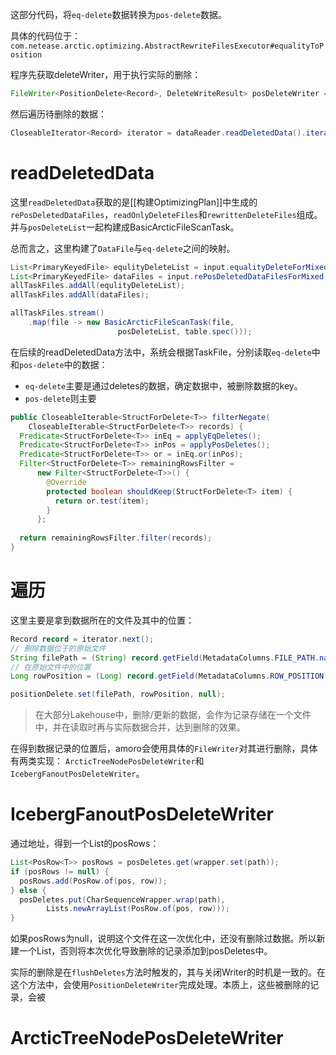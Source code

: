 这部分代码，将`eq-delete`数据转换为`pos-delete`数据。

具体的代码位于：
`com.netease.arctic.optimizing.AbstractRewriteFilesExecutor#equalityToPosition`

程序先获取deleteWriter，用于执行实际的删除：
```java
FileWriter<PositionDelete<Record>, DeleteWriteResult> posDeleteWriter = posWriter();
```

然后遍历待删除的数据：
```java
CloseableIterator<Record> iterator = dataReader.readDeletedData().iterator()
```

# readDeletedData
这里`readDeletedData`获取的是[[构建OptimizingPlan]]中生成的`rePosDeletedDataFiles`，`readOnlyDeleteFiles`和`rewrittenDeleteFiles`组成。并与`posDeleteList`一起构建成BasicArcticFileScanTask。

总而言之，这里构建了`DataFile`与`eq-delete`之间的映射。

```java
List<PrimaryKeyedFile> equlityDeleteList = input.equalityDeleteForMixed();
List<PrimaryKeyedFile> dataFiles = input.rePosDeletedDataFilesForMixed();
allTaskFiles.addAll(equlityDeleteList);  
allTaskFiles.addAll(dataFiles);

allTaskFiles.stream()  
    .map(file -> new BasicArcticFileScanTask(file, 
					    posDeleteList, table.spec()));
```

在后续的readDeletedData方法中，系统会根据TaskFile，分别读取`eq-delete`中和`pos-delete`中的数据：
- `eq-delete`主要是通过deletes的数据，确定数据中，被删除数据的key。
- `pos-delete`则主要
```java
public CloseableIterable<StructForDelete<T>> filterNegate(  
    CloseableIterable<StructForDelete<T>> records) {  
  Predicate<StructForDelete<T>> inEq = applyEqDeletes();  
  Predicate<StructForDelete<T>> inPos = applyPosDeletes();  
  Predicate<StructForDelete<T>> or = inEq.or(inPos);  
  Filter<StructForDelete<T>> remainingRowsFilter =  
      new Filter<StructForDelete<T>>() {  
        @Override  
        protected boolean shouldKeep(StructForDelete<T> item) {  
          return or.test(item);  
        }  
      };  
  
  return remainingRowsFilter.filter(records);  
}
```


# 遍历
这里主要是拿到数据所在的文件及其中的位置：
```java
Record record = iterator.next();  
// 删除数据位于的原始文件
String filePath = (String) record.getField(MetadataColumns.FILE_PATH.name()); 
// 在原始文件中的位置
Long rowPosition = (Long) record.getField(MetadataColumns.ROW_POSITION.name());

positionDelete.set(filePath, rowPosition, null);
```

> 在大部分Lakehouse中，删除/更新的数据，会作为记录存储在一个文件中，并在读取时再与实际数据合并，达到删除的效果。

在得到数据记录的位置后，amoro会使用具体的`FileWriter`对其进行删除，具体有两类实现：
`ArcticTreeNodePosDeleteWriter`和`IcebergFanoutPosDeleteWriter`。

# IcebergFanoutPosDeleteWriter

通过地址，得到一个List的posRows：
```java
List<PosRow<T>> posRows = posDeletes.get(wrapper.set(path));
if (posRows != null) {  
  posRows.add(PosRow.of(pos, row));  
} else {  
  posDeletes.put(CharSequenceWrapper.wrap(path),
		Lists.newArrayList(PosRow.of(pos, row)));  
}
```
如果posRows为null，说明这个文件在这一次优化中，还没有删除过数据。所以新建一个List，否则将本次优化导致删除的记录添加到posDeletes中。

实际的删除是在`flushDeletes`方法时触发的，其与关闭Writer的时机是一致的。在这个方法中，会使用`PositionDeleteWriter`完成处理。本质上，这些被删除的记录，会被



# ArcticTreeNodePosDeleteWriter

